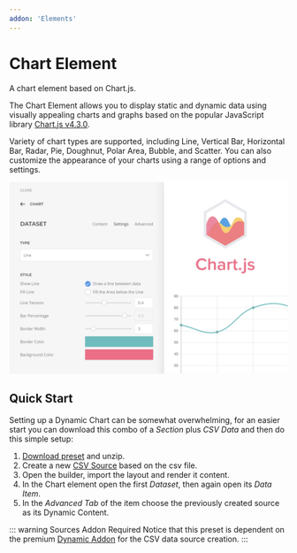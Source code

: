 ```yaml
---
addon: 'Elements'
---
```


# Chart Element

<span class="tm-lead">A chart element based on Chart.js.</span>

The Chart Element allows you to display static and dynamic data using visually appealing charts and graphs based on the popular JavaScript library [Chart.js v4.3.0](https://www.chartjs.org/docs/4.3.0/).

Variety of chart types are supported, including Line, Vertical Bar, Horizontal Bar, Radar, Pie, Doughnut, Polar Area, Bubble, and Scatter. You can also customize the appearance of your charts using a range of options and settings.

![Chart Element](./assets/chartjs-element.webp)

<!--@include: ../_partials/enable-addon.md-->

## Quick Start

Setting up a Dynamic Chart can be somewhat overwhelming, for an easier start you can download this combo of a _Section_ plus _CSV Data_ and then do this simple setup:

1. [Download preset](/presets/chart-element.zip) and unzip.
1. Create a new [CSV Source](../../addons/dynamic/sources/csv) based on the csv file.
1. Open the builder, import the layout and render it content.
1. In the Chart element open the first _Dataset_, then again open its _Data Item_.
1. In the _Advanced Tab_ of the item choose the previously created source as its Dynamic Content.

::: warning Sources Addon Required
Notice that this preset is dependent on the premium [Dynamic Addon](../../addons/dynamic/) for the CSV data source creation.
:::
